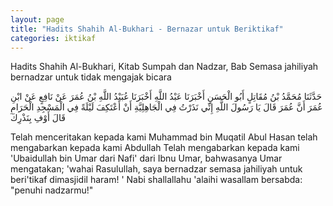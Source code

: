 ```yaml
---
layout: page
title: "Hadits Shahih Al-Bukhari - Bernazar untuk Beriktikaf"
categories: iktikaf
---
```


Hadits Shahih Al-Bukhari, Kitab Sumpah dan Nadzar, Bab Semasa jahiliyah bernadzar untuk tidak mengajak bicara

<p class="arab">
حَدَّثَنَا مُحَمَّدُ بْنُ مُقَاتِلٍ أَبُو الْحَسَنِ أَخْبَرَنَا عَبْدُ اللَّهِ أَخْبَرَنَا عُبَيْدُ اللَّهِ بْنُ عُمَرَ عَنْ نَافِعٍ عَنْ ابْنِ عُمَرَ أَنَّ عُمَرَ قَالَ يَا رَسُولَ اللَّهِ إِنِّي نَذَرْتُ فِي الْجَاهِلِيَّةِ أَنْ أَعْتَكِفَ لَيْلَةً فِي الْمَسْجِدِ الْحَرَامِ قَالَ أَوْفِ بِنَذْرِكَ
</p>

Telah menceritakan kepada kami Muhammad bin Muqatil Abul Hasan telah mengabarkan kepada kami Abdullah Telah mengabarkan kepada kami 'Ubaidullah bin Umar dari Nafi' dari Ibnu Umar, bahwasanya Umar mengatakan; 'wahai Rasulullah, saya bernadzar semasa jahiliyah untuk beri'tikaf dimasjidil haram! ' Nabi shallallahu 'alaihi wasallam bersabda: "penuhi nadzarmu!"

<!-- https://www.hadits.id/hadits/bukhari/6203 -->